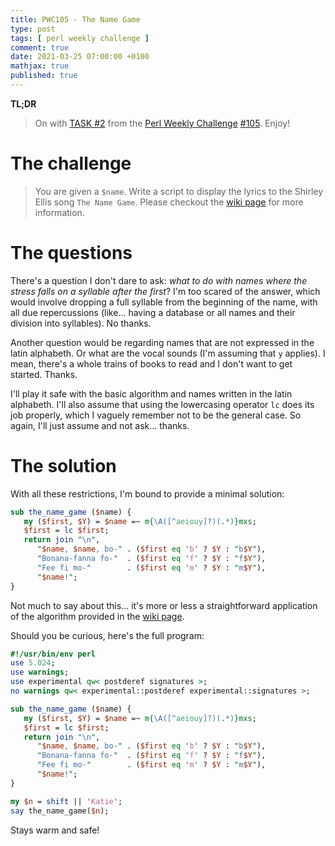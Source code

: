 ```yaml
---
title: PWC105 - The Name Game
type: post
tags: [ perl weekly challenge ]
comment: true
date: 2021-03-25 07:00:00 +0100
mathjax: true
published: true
---
```


**TL;DR**

> On with [TASK #2][] from the [Perl Weekly Challenge][] [#105][].
> Enjoy!

# The challenge

> You are given a `$name`. Write a script to display the lyrics to the
> Shirley Ellis song `The Name Game`. Please checkout the [wiki page][] for
> more information.

# The questions

There's a question I don't dare to ask: *what to do with names where the
stress falls on a syllable after the first*? I'm too scared of the answer,
which would involve dropping a full syllable from the beginning of the name,
with all due repercussions (like... having a database or all names and their
division into syllables). No thanks.

Another question would be regarding names that are not expressed in the
latin alphabeth. Or what are the vocal sounds (I'm assuming that `y`
applies). I mean, there's a whole trains of books to read and I don't want
to get started. Thanks.

I'll play it safe with the basic algorithm and names written in the latin
alphabeth. I'll also assume that using the lowercasing operator `lc` does
its job properly, which I vaguely remember not to be the general case. So
again, I'll just assume and not ask... thanks.

# The solution

With all these restrictions, I'm bound to provide a minimal solution:

```perl
sub the_name_game ($name) {
   my ($first, $Y) = $name =~ m{\A([^aeiouy]?)(.*)}mxs;
   $first = lc $first;
   return join "\n",
      "$name, $name, bo-" . ($first eq 'b' ? $Y : "b$Y"),
      "Bonana-fanna fo-"  . ($first eq 'f' ? $Y : "f$Y"),
      "Fee fi mo-"        . ($first eq 'm' ? $Y : "m$Y"),
      "$name!";
}
```

Not much to say about this... it's more or less a straightforward
application of the algorithm provided in the [wiki page][].

Should you be curious, here's the full program:

```perl
#!/usr/bin/env perl
use 5.024;
use warnings;
use experimental qw< postderef signatures >;
no warnings qw< experimental::postderef experimental::signatures >;

sub the_name_game ($name) {
   my ($first, $Y) = $name =~ m{\A([^aeiouy]?)(.*)}mxs;
   $first = lc $first;
   return join "\n",
      "$name, $name, bo-" . ($first eq 'b' ? $Y : "b$Y"),
      "Bonana-fanna fo-"  . ($first eq 'f' ? $Y : "f$Y"),
      "Fee fi mo-"        . ($first eq 'm' ? $Y : "m$Y"),
      "$name!";
}

my $n = shift || 'Katie';
say the_name_game($n);
```

Stays warm and safe!

[Perl Weekly Challenge]: https://perlweeklychallenge.org/
[#105]: https://perlweeklychallenge.org/blog/perl-weekly-challenge-105/
[TASK #2]: https://perlweeklychallenge.org/blog/perl-weekly-challenge-105/#TASK2
[Perl]: https://www.perl.org/
[wiki page]: https://en.wikipedia.org/wiki/The_Name_Game
